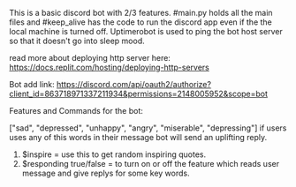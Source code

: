 This is a basic discord bot with 2/3 features.
#main.py holds all the main files and #keep_alive has the code to run the discord app even if the the local machine is turned off.
Uptimerobot is used to ping the bot host server so that it doesn't go into sleep mood.

read more about deploying http server here: https://docs.replit.com/hosting/deploying-http-servers

Bot add link: https://discord.com/api/oauth2/authorize?client_id=863718971337211934&permissions=2148005952&scope=bot

Features and Commands for the bot:

["sad", "depressed", "unhappy", "angry", "miserable", "depressing"]
if users uses any of this words in their message bot will send an uplifting reply.


1. $inspire = use this to get random inspiring quotes.
2. $responding true/false = to turn on or off the feature which reads user message and give replys for some key words. 
